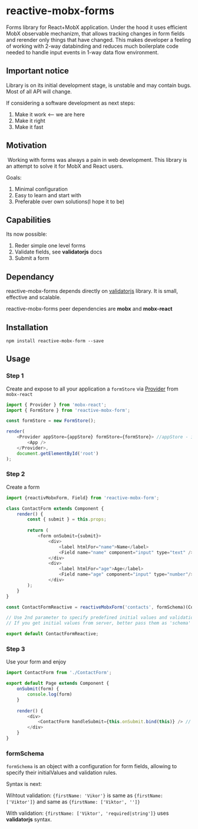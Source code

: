 # reactive-mobx-forms
Forms library for React+MobX application. Under the hood it uses efficient MobX observable mechanizm, that allows tracking changes in form fields and rerender only things that have changed. This makes developer a feeling of working with 2-way databinding and reduces much boilerplate code needed to handle input events in 1-way data flow environment. 

## Important notice
Library is on its initial development stage, is unstable and may contain bugs. Most of all API will change.

If considering a software development as next steps:
1. Make it work <-- we are here
2. Make it right
3. Make it fast

## Motivation
 Working with forms was always a pain in web development. This library is an attempt to solve it for MobX and React users.
 
 Goals:
 1. Minimal configuration
 2. Easy to learn and start with
 3. Preferable over own solutions(I hope it to be)

 ## Capabilities
 Its now possible: 
 1. Reder simple one level forms
 2. Validate fields, see **validatorjs** docs
 3. Submit a form
 
 ## Dependancy
 reactive-mobx-forms depends directly on [validatorjs](https://github.com/skaterdav85/validatorjs) library. It is small, effective and scalable. 
 
 reactive-mobx-forms peer dependencies are **mobx** and **mobx-react**
 
 ## Installation
 
 ```
 npm install reactive-mobx-form --save
 ```
 
## Usage

### Step 1
Create and expose to all your application a `formStore` via [Provider](https://github.com/mobxjs/mobx-react#provider-and-inject) from `mobx-react`

```javascript
import { Provider } from 'mobx-react';
import { FormStore } from 'reactive-mobx-form';

const formStore = new FormStore();

render(
    <Provider appStore={appStore} formStore={formStore}> //appStore - is any other store in your application
        <App />
    </Provider>,
    document.getElementById('root')
);
```

### Step 2
Create a form

```javascript
import {reactivMobxForm, Field} from 'reactive-mobx-form';

class ContactForm extends Component {
    render() {
        const { submit } = this.props;
        
        return (
            <form onSubmit={submit}>
                <div>
                    <label htmlFor="name">Name</label>
                    <Field name="name" component="input" type="text" />
                </div>
                <div>
                    <label htmlFor="age">Age</label>
                    <Field name="age" component="input" type="number"/>
                </div>
        );
    }
}

const ContactFormReactive = reactiveMobxForm('contacts', formSchema)(ContactForm); // 2nd parameter (formSchema) is optional. 

// Use 2nd parameter to specify predefined initial values and validation rules, see format below.
// If you get initial values from server, better pass them as 'schema' paramter to Form in parent component

export default ContactFormReactive;
```

### Step 3
Use your form and enjoy

```javascript
import ContactForm from './ContactForm';

export default Page extends Component {
    onSubmit(form) {
        console.log(form)
    }
    
    render() {
        <div>
            <ContactForm handleSubmit={this.onSubmit.bind(this)} /> // schema={{fieldName: [initialValue, rules]}} optional parameter
        </div>
    }
}
```

### formSchema
`formSchema` is an object with a configuration for form fields, allowing to specify their initialValues and validation rules.

Syntax is next:

Wihtout validation:
`{firstName: 'Vikor'}` is same as `{firstName: ['Viktor']}` and same as `{firstName: ['Viktor', '']}` 

With validation:
`{firstName: ['Viktor', 'required|string']}` uses **validatorjs** syntax.